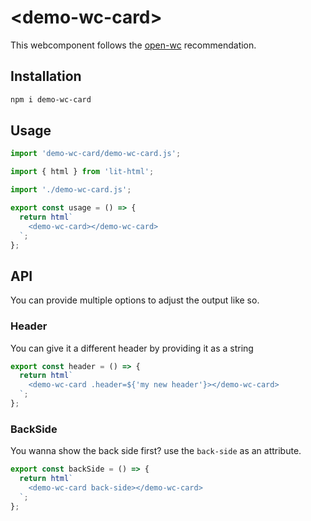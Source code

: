 # <demo-wc-card\>

This webcomponent follows the [open-wc](https://github.com/open-wc/open-wc) recommendation.

## Installation

```bash
npm i demo-wc-card
```

## Usage

```js
import 'demo-wc-card/demo-wc-card.js';
```

```js script
import { html } from 'lit-html';
```

```js story
import './demo-wc-card.js';

export const usage = () => {
  return html`
    <demo-wc-card></demo-wc-card>
  `;
};
```

## API

You can provide multiple options to adjust the output like so.

### Header

You can give it a different header by providing it as a string

```js story
export const header = () => {
  return html`
    <demo-wc-card .header=${'my new header'}></demo-wc-card>
  `;
};
```

### BackSide

You wanna show the back side first? use the `back-side` as an attribute.

```js story
export const backSide = () => {
  return html`
    <demo-wc-card back-side></demo-wc-card>
  `;
};
```
